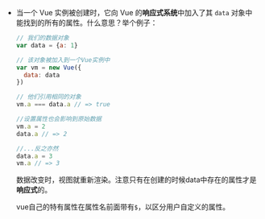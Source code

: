 - 当一个 Vue 实例被创建时，它向 Vue 的**响应式系统**中加入了其 `data` 对象中能找到的所有的属性。什么意思？举个例子：
  ```javascript
  // 我们的数据对象
  var data = {a: 1}

  // 该对象被加入到一个Vue实例中
  var vm = new Vue({
    data: data
  })

  // 他们引用相同的对象
  vm.a === data.a // => true

  //设置属性也会影响到原始数据
  vm.a = 2
  data.a // => 2

  //...反之亦然
  data.a = 3
  vm.a // => 3
  ```
  数据改变时，视图就重新渲染。注意只有在创建的时候data中存在的属性才是**响应式**的。

  vue自己的特有属性在属性名前面带有`$`，以区分用户自定义的属性。